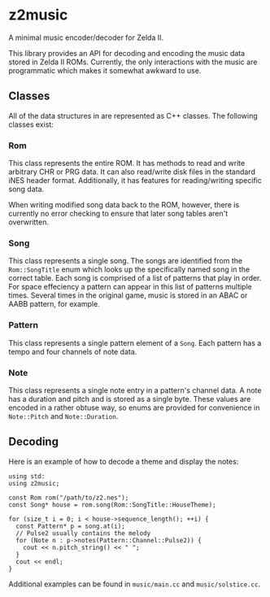 # z2music

A minimal music encoder/decoder for Zelda II.

This library provides an API for decoding and encoding the music data stored in
Zelda II ROMs.  Currently, the only interactions with the music are
programmatic which makes it somewhat awkward to use.

## Classes

All of the data structures in are represented as C++ classes.  The following
classes exist:

### Rom

This class represents the entire ROM.  It has methods to read and write
arbitrary CHR or PRG data.  It can also read/write disk files in the standard
iNES header format.  Additionally, it has features for reading/writing specific
song data.

When writing modified song data back to the ROM, however, there is currently no
error checking to ensure that later song tables aren't overwritten.

### Song

This class represents a single song.  The songs are identified from the
`Rom::SongTitle` enum which looks up the specifically named song in the correct
table.  Each song is comprised of a list of patterns that play in order.  For
space effeciency a pattern can appear in this list of patterns multiple times.
Several times in the original game, music is stored in an ABAC or AABB pattern,
for example.

### Pattern

This class represents a single pattern element of a `Song`.  Each pattern has
a tempo and four channels of note data.

### Note

This class represents a single note entry in a pattern's channel data.  A note
has a duration and pitch and is stored as a single byte.  These values are
encoded in a rather obtuse way, so enums are provided for convenience in
`Note::Pitch` and `Note::Duration`.

## Decoding

Here is an example of how to decode a theme and display the notes:

```
using std:
using z2music;

const Rom rom("/path/to/z2.nes");
const Song* house = rom.song(Rom::SongTitle::HouseTheme);

for (size_t i = 0; i < house->sequence_length(); ++i) {
  const Pattern* p = song.at(i);
  // Pulse2 usually contains the melody
  for (Note n : p->notes(Pattern::Channel::Pulse2)) {
    cout << n.pitch_string() << " ";
  }
  cout << endl;
}
```

Additional examples can be found in `music/main.cc` and `music/solstice.cc`.
